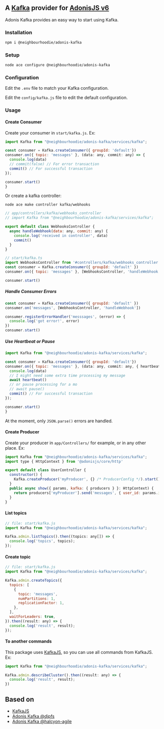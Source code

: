 ## A [Kafka](http://kafka.apache.org) provider for [AdonisJS v6](https://adonisjs.com/)

Adonis Kafka provides an easy way to start using Kafka.

### Installation

```bash
npm i @neighbourhoodie/adonis-kafka
```

### Setup

```bash
node ace configure @neighbourhoodie/adonis-kafka
```

### Configuration

Edit the `.env` file to match your Kafka configuration.

Edit the `config/kafka.js` file to edit the default configuration.

### Usage

#### Create Consumer

Create your consumer in `start/kafka.js`. Ex:

```js
import Kafka from "@neighbourhoodie/adonis-kafka/services/kafka";

const consumer = Kafka.createConsumer({ groupId: 'default'})
consumer.on({ topic: 'messages' }, (data: any, commit: any) => {
  console.log(data)
  // commit(false) // For error transaction
  commit() // For successful transaction
});

consumer.start()
}
```

Or create a kafka controller:

```shell
node ace make controller kafka/webhooks
```

```js
// app/controllers/kafka/webhooks_controller
// import Kafka from "@neighbourhoodie/adonis-kafka/services/kafka";

export default class WebhooksController {
  async handleWebhook(data: any, commit: any) {
    console.log('received in controller', data)
    commit()
  }
}
```

```js
// start/kafka.ts
import WebhooksController from '#controllers/kafka/webhooks_controller'
const consumer = Kafka.createConsumer({ groupId: 'default' })
consumer.on({ topic: 'messages' }, [WebhooksController, 'handleWebhook'])

consumer.start()
```

##### Handle Consumer Errors

```js
const consumer = Kafka.createConsumer({ groupId: 'default' })
consumer.on('messages', [WebhooksController, 'handleWebhook'])

consumer.registerErrorHandler('messsages', (error) => {
  console.log('got error!', error)
})
consumer.start()
```

##### Use Heartbeat or Pause

```js
import Kafka from "@neighbourhoodie/adonis-kafka/services/kafka";

const consumer = Kafka.createConsumer({ groupId: 'default'})
consumer.on({ topic: 'messages' }, (data: any, commit: any, { heartbeat, pause }) => {
  console.log(data)
  // I might need some extra time processing my message
  await heartbeat()
  // or pause processing for a mo
  // await pause()
  commit() // For successful transaction
});

consumer.start()
}
```

At the moment, only `JSON.parse()` errors are handled.

#### Create Producer

Create your producer in `app/Controllers/` for example, or in any other place. Ex:

```js
import Kafka from "@neighbourhoodie/adonis-kafka/services/kafka";
import type { HttpContext } from '@adonisjs/core/http'

export default class UserController {
  constructor() {
    Kafka.createProducer('myProducer', {} /* ProducerConfig */).start()
  }
  public async show({ params, kafka: { producers } }: HttpContext) {
    return producers['myProducer'].send('messages', { user_id: params.id })
  }
}
```

#### List topics

```js
// file: start/kafka.js
import Kafka from "@neighbourhoodie/adonis-kafka/services/kafka";

Kafka.admin.listTopics().then((topics: any[]) => {
  console.log('topics', topics);
});
```

#### Create topic

```js
// file: start/kafka.js
import Kafka from "@neighbourhoodie/adonis-kafka/services/kafka";

Kafka.admin.createTopics({
  topics: [
    {
      topic: 'messages',
      numPartitions: 1,
      replicationFactor: 1,
    },
  ],
  waitForLeaders: true,
}).then((result: any) => {
  console.log('result', result);
});
```

#### To another commands

This package uses [KafkaJS](https://kafka.js.org/docs), so you can use all commands from KafkaJS. Ex:

```js
import Kafka from "@neighbourhoodie/adonis-kafka/services/kafka";

Kafka.admin.describeCluster().then((result: any) => {
  console.log('result', result);
})
```

## Based on

- [KafkaJS](https://kafka.js.org/)</a>
- [Adonis Kafka @djpfs](https://github.com/djpfs/adonis-kafka)
- [Adonis Kafka @halcyon-agile](https://github.com/halcyon-agile/adonis-kafka)
